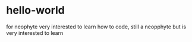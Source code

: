 # hello-world
for neophyte
very interested to learn how to code, still a neopphyte but is very interested to learn
